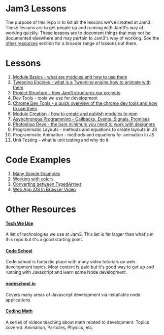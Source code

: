 # Jam3 Lessons

The purpose of this repo is to list all the lessons we've created at Jam3. These lessons are to get people up and running with Jam3's way of working quickly. These lessons are to document things that may not be documented elsewhere and may pertain to Jam3's way of working. See the [other resources](#other-resources) section for a broader range of lessons out there.

# Lessons

1. [Module Basics - what are modules and how to use them](https://github.com/Jam3/jam3-lesson-module-basics)
2. [Tweening Engines - what is a Tweening engine how to animate with them](https://github.com/Jam3/jam3-lesson-tweening/)
3. [Project Structure - how Jam3 structures our projects](https://github.com/Jam3/jam3-lesson-project-structure)
4. Dev Tools - tools we use for development
5. [Chrome Dev Tools - a quick overview of the chrome dev tools and how to use them](https://github.com/Jam3/jam3-lesson-chrome-dev-tools) 
6. [Module Creation - how to create and publish modules to npm](https://github.com/mattdesl/jam3-lesson-module-creation)
7. [Asynchronous Programming - Callbacks, Events, Signals, Promises](https://github.com/Jam3/jam3-lesson-asyncjs)
8. [Photoshop Devs - the bare minimum you need to work with designers](https://github.com/Jam3/jam3-lesson-photoshop)
9. Programmatic Layouts - methods and equations to create layouts in JS
10. Programmatic Animation - methods and equations for animation in JS
11. Unit Testing - what is unit testing and why do it

# Code Examples

1. [Many Simple Examples](https://github.com/samdutton/simpl)
2. [Working with colors](https://gist.github.com/MikkoH/f8752d979f904d9c8690)
3. [Converting between TypedArrays](https://gist.github.com/MikkoH/f8c5148871bb3ba57455)
4. [Web App iOS In Browser Video](https://github.com/Jam3/ios-browser-video-example)

# Other Resources

#### [Tech We Use](https://github.com/Jam3/tech_we_use)

A list of technologies we use at Jam3. This list is far larger than what's in this repo but it's a good starting point.

#### [Code School](https://www.codeschool.com/)

Code school is fantastic place with many video tutorials on web development topics. Most content is paid but it's good way to get up and running with Javascript and learn some Node development.

#### [nodeschool.io](http://nodeschool.io/)

Covers many areas of Javascript development via installable node applications.

#### [Coding Math](https://www.youtube.com/user/codingmath)

A series of videos teaching about math related to development. Topics covered: Animation, Particles, Physics, etc.
